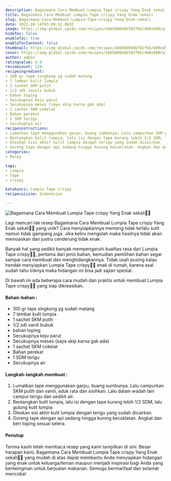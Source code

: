 ```yaml
---
description: Bagaimana Cara Membuat Lumpia Tape crispy Yang Enak sekali"
title: Bagaimana Cara Membuat Lumpia Tape crispy Yang Enak sekali
slug: Bagaimana-Cara-Membuat-Lumpia-Tape-crispy-Yang-Enak-sekali
date: 2022-10-14T03:09:12.063Z
image: https://img-global.cpcdn.com/recipes/abb568668bf82f6b/400x400cq70/photo.jpg
hideToc: false
enableToc: true
enableTocContent: false
thumbnail: https://img-global.cpcdn.com/recipes/abb568668bf82f6b/400x400cq70/photo.jpg
cover: https://img-global.cpcdn.com/recipes/abb568668bf82f6b/400x400cq70/photo.jpg
author: admin
ratingvalue: 4.8
reviewcount: 124
recipeingredient:
- 100 gr tape singkong yg sudah matang
- 7 lembar kulit lumpia
- 1 sachet SKM putih
- 1/2 sdt vanili bubuk
- bahan toping
- Secukupnya keju parut
- Secukupnya meses (saya skip karna gak ada)
- 1 sachet SKM cokelat
- Bahan perekat
- 1 SDM terigu
- Secukupnya air
recipeinstructions:
- Lumatkan tape menggunakan garpu, buang sumbunya. Lalu campurkan SKM putih dan vanili, aduk rata dan sisihkan. Lalu dalam wadah lain campur terigu dan sedikit air.
- Bentangkan kulit lumpia, lalu isi dengan tape kurang lebih 1/2 SDM, lalu gulung kulit lumpia
- Oleskan sisi akhir kulit lumpia dengan terigu yang sudah dicairkan
- Goreng tape dengan api sedang hingga kuning kecoklatan. Angkat dan beri toping sesuai selera.
categories:
- Resep

tags:
- Lumpia
- Tape
- crispy

katakunci: Lumpia Tape crispy
recipecuisine: Indonesian

---
```


![Bagaimana Cara Membuat Lumpia Tape crispy Yang Enak sekali👩‍🍳](https://img-global.cpcdn.com/recipes/abb568668bf82f6b/400x400cq70/photo.jpg)

Lagi mencari ide resep Bagaimana Cara Membuat Lumpia Tape crispy Yang Enak sekali👩‍🍳 yang unik? Cara menyiapkannya memang tidak terlalu sulit namun tidak gampang juga. Jika keliru mengolah maka hasilnya tidak akan memuaskan dan justru cenderung tidak enak.

Banyak hal yang sedikit banyak mempengaruhi kualitas rasa dari Lumpia Tape crispy👩‍🍳, pertama dari jenis bahan, kemudian pemilihan bahan segar sampai cara membuat dan menghidangkannya. Tidak usah pusing kalau hendak menyiapkan Lumpia Tape crispy👩‍🍳 enak di rumah, karena asal sudah tahu triknya maka hidangan ini bisa jadi sajian spesial.

Di bawah ini ada beberapa cara mudah dan praktis untuk membuat Lumpia Tape crispy👩‍🍳 yang siap dikreasikan.

<!--inarticleads1-->

#### Bahan-bahan :

- 100 gr tape singkong yg sudah matang
- 7 lembar kulit lumpia
- 1 sachet SKM putih
- 1/2 sdt vanili bubuk
- bahan toping
- Secukupnya keju parut
- Secukupnya meses (saya skip karna gak ada)
- 1 sachet SKM cokelat
- Bahan perekat
- 1 SDM terigu
- Secukupnya air

<!--inarticleads2-->

#### Langkah-langkah membuat :

1. Lumatkan tape menggunakan garpu, buang sumbunya. Lalu campurkan SKM putih dan vanili, aduk rata dan sisihkan. Lalu dalam wadah lain campur terigu dan sedikit air.
1. Bentangkan kulit lumpia, lalu isi dengan tape kurang lebih 1/2 SDM, lalu gulung kulit lumpia
1. Oleskan sisi akhir kulit lumpia dengan terigu yang sudah dicairkan
1. Goreng tape dengan api sedang hingga kuning kecoklatan. Angkat dan beri toping sesuai selera.

#### Penutup

Terima kasih telah membaca resep yang kami tampilkan di sini. Besar harapan kami, Bagaimana Cara Membuat Lumpia Tape crispy Yang Enak sekali👩‍🍳 yang mudah di atas dapat membantu Anda menyiapkan hidangan yang enak untuk keluarga/teman maupun menjadi inspirasi bagi Anda yang berkeinginan untuk berjualan makanan. Semoga bermanfaat dan selamat mencoba!